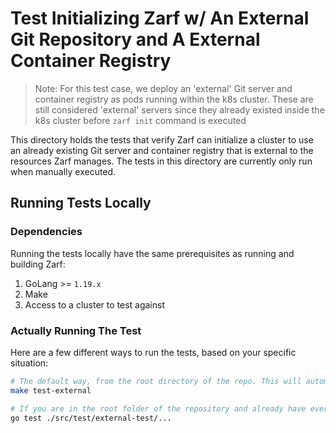 # Test Initializing Zarf w/ An External Git Repository and A External Container Registry
> Note: For this test case, we deploy an 'external' Git server and container registry as pods running within the k8s cluster. These are still considered 'external' servers since they already existed inside the k8s cluster before `zarf init` command is executed

This directory holds the tests that verify Zarf can initialize a cluster to use an already existing Git server and container registry that is external to the resources Zarf manages. The tests in this directory are currently only run when manually executed.


## Running Tests Locally

### Dependencies
Running the tests locally have the same prerequisites as running and building Zarf:
1. GoLang >= `1.19.x`
2. Make
3. Access to a cluster to test against

### Actually Running The Test
Here are a few different ways to run the tests, based on your specific situation:

``` bash
# The default way, from the root directory of the repo. This will automatically build any Zarf related resources if they don't already exist (i.e. binary, init-package, example packages):
make test-external
```

``` bash
# If you are in the root folder of the repository and already have everything built (i.e., the binary, the init-package and the flux-test example package):
go test ./src/test/external-test/...
```
